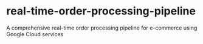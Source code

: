 # real-time-order-processing-pipeline
A comprehensive real-time order processing pipeline for e-commerce using Google Cloud services
